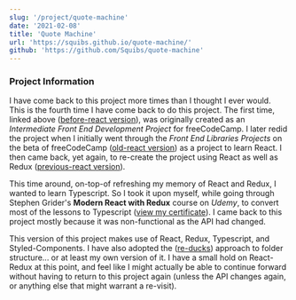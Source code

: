 ```yaml
---
slug: '/project/quote-machine'
date: '2021-02-08'
title: 'Quote Machine'
url: 'https://squibs.github.io/quote-machine/'
github: 'https://github.com/Squibs/quote-machine'
---
```


### Project Information

I have come back to this project more times than I thought I ever would. This is the fourth time I have come back to do this project. The first time, linked above ([before-react version](https://github.com/Squibs/quote-machine/tree/before-react)), was originally created as an _Intermediate Front End Development Project_ for freeCodeCamp. I later redid the project when I initially went through the _Front End Libraries Projects_ on the beta of freeCodeCamp ([old-react version](https://github.com/Squibs/quote-machine/tree/old-react)) as a project to learn React. I then came back, yet again, to re-create the project using React as well as Redux ([previous-react version](https://github.com/Squibs/quote-machine/tree/previous-react)).

This time around, on-top-of refreshing my memory of React and Redux, I wanted to learn Typescript. So I took it upon myself, while going through Stephen Grider's **Modern React with Redux** course on _Udemy_, to convert most of the lessons to Typescript ([view my certificate](https://github.com/Squibs/freeCodeCamp/tree/master/Images/certificates#udemy---modern-react-with-redux-by-stephen-grider---certification)). I came back to this project mostly because it was non-functional as the API had changed.

This version of this project makes use of React, Redux, Typescript, and Styled-Components. I have also adopted the ([re-ducks](https://github.com/alexnm/re-ducks)) approach to folder structure... or at least my own version of it. I have a small hold on React-Redux at this point, and feel like I might actually be able to continue forward without having to return to this project again (unless the API changes again, or anything else that might warrant a re-visit).

